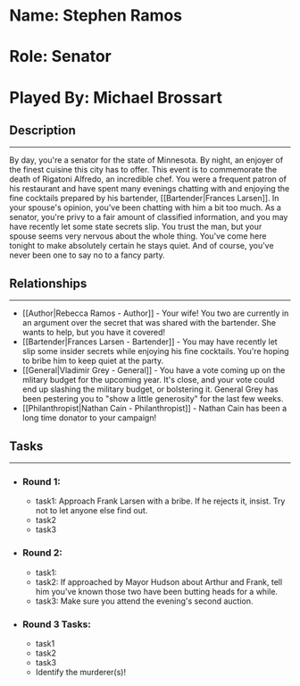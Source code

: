# Name: Stephen Ramos
# Role: Senator
# Played By: Michael Brossart

## Description
---
By day, you're a senator for the state of Minnesota. By night, an enjoyer of the finest cuisine this city has to offer. This event is to commemorate the death of Rigatoni Alfredo, an incredible chef. You were a frequent patron of his restaurant and have spent many evenings chatting with and enjoying the fine cocktails prepared by his bartender, [[Bartender|Frances Larsen]]. In your spouse's opinion, you've been chatting with him a bit too much. As a senator, you're privy to a fair amount of classified information, and you may have recently let some state secrets slip. You trust the man, but your spouse seems very nervous about the whole thing. You've come here tonight to make absolutely certain he stays quiet. And of course, you've never been one to say no to a fancy party.

## Relationships
---
- [[Author|Rebecca Ramos - Author]]  - Your wife! You two are currently in an argument over the secret that was shared with the bartender. She wants to help, but you have it covered!
- [[Bartender|Frances Larsen - Bartender]]  - You may have recently let slip some insider secrets while enjoying his fine cocktails. You're hoping to bribe him to keep quiet at the party.
- [[General|Vladimir Grey - General]]  - You have a vote coming up on the mlitary budget for the upcoming year. It's close, and your vote could end up slashing the military budget, or bolstering it. General Grey has been pestering you to "show a little generosity" for the last few weeks.
- [[Philanthropist|Nathan Cain - Philanthropist]]  - Nathan Cain has been a long time donator to your campaign!

## Tasks
___
- ### Round 1:
	- task1: Approach Frank Larsen with a bribe. If he rejects it, insist. Try not to let anyone else find out.
	- task2
	- task3
- ### Round 2:
	- task1: 
	- task2: If approached by Mayor Hudson about Arthur and Frank, tell him you've known those two have been butting heads for a while.
	- task3: Make sure you attend the evening's second auction.
- ### Round 3 Tasks:
	- task1
	- task2
	- task3
	- Identify the murderer(s)!